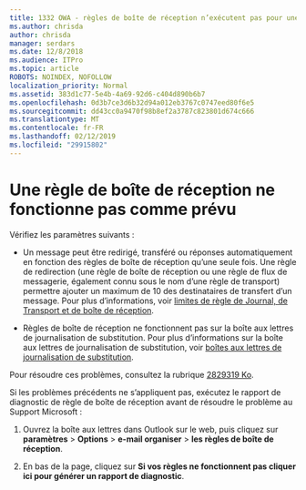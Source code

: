 ```yaml
---
title: 1332 OWA - règles de boîte de réception n’exécutent pas pour une boîte aux lettres
ms.author: chrisda
author: chrisda
manager: serdars
ms.date: 12/8/2018
ms.audience: ITPro
ms.topic: article
ROBOTS: NOINDEX, NOFOLLOW
localization_priority: Normal
ms.assetid: 383d1c77-5e4b-4a69-92d6-c404d890b6b7
ms.openlocfilehash: 0d3b7ce3d6b32d94a012eb3767c0747eed80f6e5
ms.sourcegitcommit: dd43cc0a9470f98b8ef2a3787c823801d674c666
ms.translationtype: MT
ms.contentlocale: fr-FR
ms.lasthandoff: 02/12/2019
ms.locfileid: "29915802"
---
```

# <a name="an-inbox-rule-doesnt-work-as-expected"></a>Une règle de boîte de réception ne fonctionne pas comme prévu

Vérifiez les paramètres suivants :
  
- Un message peut être redirigé, transféré ou réponses automatiquement en fonction des règles de boîte de réception qu’une seule fois. Une règle de redirection (une règle de boîte de réception ou une règle de flux de messagerie, également connu sous le nom d’une règle de transport) permettre ajouter un maximum de 10 des destinataires de transfert d’un message. Pour plus d’informations, voir [limites de règle de Journal, de Transport et de boîte de réception](https://docs.microsoft.com/office365/servicedescriptions/exchange-online-service-description/exchange-online-limits).
    
- Règles de boîte de réception ne fonctionnent pas sur la boîte aux lettres de journalisation de substitution. Pour plus d’informations sur la boîte aux lettres de journalisation de substitution, voir [boîtes aux lettres de journalisation de substitution](https://docs.microsoft.com/Exchange/security-and-compliance/journaling/journaling#alternate-journaling-mailbox).
    
Pour résoudre ces problèmes, consultez la rubrique [2829319 Ko](https://support.microsoft.com/kb/2829319).
  
Si les problèmes précédents ne s’appliquent pas, exécutez le rapport de diagnostic de règle de boîte de réception avant de résoudre le problème au Support Microsoft :
  
1. Ouvrez la boîte aux lettres dans Outlook sur le web, puis cliquez sur **paramètres** \> **Options** \> **e-mail organiser** \> **les règles de boîte de réception**.
    
2. En bas de la page, cliquez sur **Si vos règles ne fonctionnent pas cliquer ici pour générer un rapport de diagnostic**.
    

